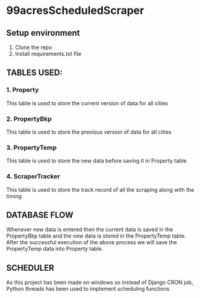 # 99acresScheduledScraper
## Setup environment
1. Clone the repo
2. Install requirements.txt file

## TABLES USED:

### 1. Property
This table is used to store the current version of data for all cities

### 2. PropertyBkp
This table is used to store the previous version of data for all cities

### 3. PropertyTemp
This table is used to store the new data before saving it in Property table

### 4. ScraperTracker
This table is used to store the track record of all the scraping along with the timing

## DATABASE FLOW
Whenever new data is entered then the current data is saved in the PropertyBkp table and the new data is stored in the PropertyTemp table. 
After the successful execution of the above process we will save the PropertyTemp data into Property table. 

## SCHEDULER
As this project has been made on windows so instead of Django CRON job, Python threads has been used to implement scheduling functions

